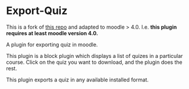 # Export-Quiz
This is a fork of [this repo](https://github.com/CustomAP/moodle-block_export_quiz) and adapted to moodle > 4.0. I.e. **this plugin requires at least moodle version 4.0.**


A plugin for exporting quiz in moodle.

This plugin is a block plugin which displays a list of quizes in a particular course. Click on the quiz you want to download, and the plugin does the rest.

This plugin exports a quiz in any available installed format.
